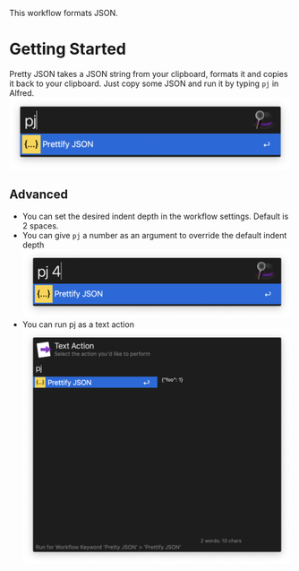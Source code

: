 This workflow formats JSON.

# Getting Started
Pretty JSON takes a JSON string from your clipboard, formats it and copies it back to your clipboard. Just copy some JSON and run it by typing `pj` in Alfred.
![basic usage](images/screen_1.png)

## Advanced
- You can set the desired indent depth in the workflow settings. Default is 2 spaces.
- You can give `pj` a number as an argument to override the default indent depth
![specifying indent depth](images/screen_3.png)
- You can run pj as a text action
![run as text action](images/screen_2.png)
